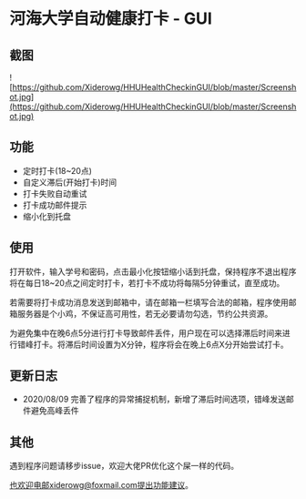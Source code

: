 # 河海大学自动健康打卡 - GUI

## 截图

![https://github.com/Xiderowg/HHUHealthCheckinGUI/blob/master/Screenshot.jpg](https://github.com/Xiderowg/HHUHealthCheckinGUI/blob/master/Screenshot.jpg)

## 功能

* 定时打卡(18~20点)
* 自定义滞后(开始打卡)时间
* 打卡失败自动重试
* 打卡成功邮件提示
* 缩小化到托盘

## 使用

打开软件，输入学号和密码，点击最小化按钮缩小话到托盘，保持程序不退出程序将在每日18~20点之间定时打卡，若打卡不成功将每隔5分钟重试，直至成功。  

若需要将打卡成功消息发送到邮箱中，请在邮箱一栏填写合法的邮箱，程序使用邮箱服务器是个小鸡，不保证高可用性，若无必要请勿勾选，节约公共资源。

为避免集中在晚6点5分进行打卡导致邮件丢件，用户现在可以选择滞后时间来进行错峰打卡。将滞后时间设置为X分钟，程序将会在晚上6点X分开始尝试打卡。

## 更新日志

- 2020/08/09 完善了程序的异常捕捉机制，新增了滞后时间选项，错峰发送邮件避免高峰丢件

## 其他

遇到程序问题请移步issue，欢迎大佬PR优化这个屎一样的代码。

也欢迎电邮xiderowg@foxmail.com提出功能建议。